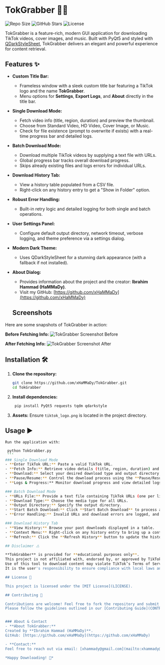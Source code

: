 # TokGrabber 🚀🎥

![Repo Size](https://img.shields.io/github/repo-size/xHaMMaDy/TokGrabber?style=for-the-badge)
![GitHub Stars](https://img.shields.io/github/stars/xHaMMaDy/TokGrabber?style=for-the-badge)
![License](https://img.shields.io/github/license/xHaMMaDy/TokGrabber?style=for-the-badge)

TokGrabber is a feature-rich, modern GUI application for downloading TikTok videos, cover images, and music. Built with PyQt5 and styled with [QDarkStyleSheet](https://github.com/ColinDuquesnoy/QDarkStyleSheet), TokGrabber delivers an elegant and powerful experience for content retrieval.

## Features ✨

- **Custom Title Bar:**  
  - Frameless window with a sleek custom title bar featuring a TikTok logo and the name **TokGrabber**.
  - Menu options for **Settings**, **Export Logs**, and **About** directly in the title bar.

- **Single Download Mode:**  
  - Fetch video info (title, region, duration) and preview the thumbnail.
  - Choose from Standard Video, HD Video, Cover Image, or Music.
  - Check for file existence (prompt to overwrite if exists) with a real-time progress bar and detailed logs.

- **Batch Download Mode:**  
  - Download multiple TikTok videos by supplying a text file with URLs.
  - Global progress bar tracks overall download progress.
  - Skips already existing files and logs errors for individual URLs.

- **Download History Tab:**  
  - View a history table populated from a CSV file.
  - Right-click on any history entry to get a "Show in Folder" option.

- **Robust Error Handling:**  
  - Built-in retry logic and detailed logging for both single and batch operations.

- **User Settings Panel:**  
  - Configure default output directory, network timeout, verbose logging, and theme preference via a settings dialog.

- **Modern Dark Theme:**  
  - Uses QDarkStyleSheet for a stunning dark appearance (with a fallback if not installed).

- **About Dialog:**  
  - Provides information about the project and the creator: **Ibrahim Hammad (HaMMaDy)**.  
  - Visit my GitHub: [https://github.com/xHaMMaDy](https://github.com/xHaMMaDy)
  
  ## Screenshots

Here are some snapshots of TokGrabber in action:

**Before Fetching Info:**
![TokGrabber Screenshot Before](https://i.imgur.com/jKoerkK.png)

**After Fetching Info:**
![TokGrabber Screenshot After](https://i.imgur.com/VgLExpQ.png)


## Installation 🛠️

1. **Clone the repository:**
   ```bash
   git clone https://github.com/xHaMMaDy/TokGrabber.git
   cd TokGrabber
	```
2. **Install dependencies:**
   ```bash
	pip install PyQt5 requests tqdm qdarkstyle
	```
3. **Assets:**
	Ensure `tiktok_logo.png` is located in the project directory.

## Usage ▶️

	Run the application with:
   ```bash
	python TokGrabber.py
	```
### Single Download Mode
- **Enter TikTok URL:** Paste a valid TikTok URL.
- **Fetch Info:** Retrieve video details (title, region, duration) and view the thumbnail.
- **Download:** Select your desired download type and output directory, then click **Download**. If the file exists, you’ll be prompted to overwrite it.
- **Pause/Resume:** Control the download process using the **Pause/Resume** button.
- **Logs & Progress:** Monitor download progress and view detailed logs in real time.

### Batch Download Mode
- **URLs File:** Provide a text file containing TikTok URLs (one per line).
- **Download Type:** Choose the media type for all URLs.
- **Output Directory:** Specify the output directory.
- **Start Batch Download:** Click **Start Batch Download** to process all URLs. A global progress bar and log updates will keep you informed.
- **Error Handling:** Invalid URLs and download errors are logged, and the process continues for remaining URLs.

### Download History Tab
- **View History:** Browse your past downloads displayed in a table.
- **Context Menu:** Right-click on any history entry to bring up a context menu with a **"Show in Folder"** option, which opens the folder containing the downloaded file.
- **Refresh:** Click the **Refresh History** button to update the history view.

## Disclaimer ⚠️

**TokGrabber** is provided for **educational purposes only**.  
This project is not affiliated with, endorsed by, or approved by TikTok Inc.  
Use of this tool to download content may violate TikTok’s Terms of Service.  
It is the user's responsibility to ensure compliance with local laws and TikTok policies.

## License 📄

This project is licensed under the [MIT License](LICENSE).

## Contributing 🤝

Contributions are welcome! Feel free to fork the repository and submit pull requests.  
Please follow the guidelines outlined in our [Contributing Guide](CONTRIBUTING.md).


### About & Contact
- **About TokGrabber:**  
  Created by **Ibrahim Hammad (HaMMaDy)**.  
  GitHub: [https://github.com/xHaMMaDy](https://github.com/xHaMMaDy)
  
- **Contact:**  
  Feel free to reach out via email: [xhammady@gmail.com](mailto:xhammady@gmail.com)

*Happy Downloading! 🎉*
